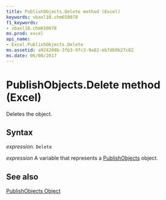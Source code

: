 ```yaml
---
title: PublishObjects.Delete method (Excel)
keywords: vbaxl10.chm650078
f1_keywords:
- vbaxl10.chm650078
ms.prod: excel
api_name:
- Excel.PublishObjects.Delete
ms.assetid: a924208b-3fb3-9fc3-9a82-eb7db9b27c82
ms.date: 06/08/2017
---
```



# PublishObjects.Delete method (Excel)

Deletes the object.


## Syntax

 _expression_. `Delete`

 _expression_ A variable that represents a [PublishObjects](Excel.PublishObjects.md) object.


## See also


[PublishObjects Object](Excel.PublishObjects.md)


